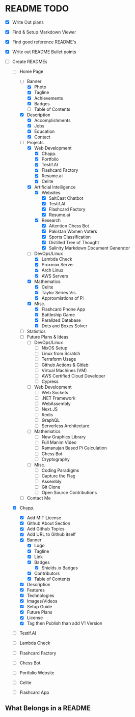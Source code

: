 # README TODO

- [X] Write Out plans
- [X] Find & Setup Markdown Viewer
- [X] Find good reference README's
- [X] Write out README Bullet points 

- [ ] Create READMEs
    - [ ] Home Page
        - [ ] Banner 
            - [X] Photo
            - [X] Tagline
            - [X] Achievements
            - [X] Badges
            - [ ] Table of Contents
        - [X] Description
            - [X] Accomplishments
            - [X] Jobs
            - [X] Education
            - [X] Contact
        - [ ] Projects
            - [X] Web Development
                - [X] Chapp.
                - [X] Portfolio
                - [X] Testif.AI
                - [X] Flashcard Factory
                - [X] Resume.ai
                - [X] Celite
            - [X] Artificial Intelligence
                - [X] Websites
                    - [X] SaltCast Chatbot
                    - [X] Testif.AI
                    - [X] Flashcard Factory
                    - [X] Resume.ai
                - [X] Research
                    - [X] Attention Chess Bot
                    - [X] Pakistan Women Voters
                    - [X] Sports Classification
                    - [X] Distilled Tree of Thought
                    - [X] Salinity Markdown Document Generator
            - [ ] DevOps/Linux
                - [X] Lambda Check
                - [X] Proxmox Server
                - [X] Arch Linux
                - [X] AWS Servers
            - [X] Mathematics
                - [X] Celite
                - [X] Taylor Series Vis.
                - [X] Approxmiations of Pi
            - [X] Misc.
                - [X] Flashcard Phone App
                - [X] Battleship Game
                - [X] Paralized Database
                - [X] Dots and Boxes Solver
        - [ ] Statistics
        - [ ] Future Plans & Ideas
            - [ ] DevOps/Linux
                - [ ] NixOS Setup
                - [ ] Linux from Scratch
                - [ ] Terraform Usage
                - [ ] Github Actions & Gitlab
                - [ ] Virtual Machines (VM)
                - [ ] AWS Certified Cloud Developer
                - [ ] Cypress
            - [ ] Web Development
                - [ ] Web Sockets
                - [ ] .NET Framework
                - [ ] WebAssembly
                - [ ] Next.JS
                - [ ] Redis
                - [ ] GraphQL
                - [ ] Serverless Architecture
            - [ ] Mathematics
                - [ ] New Graphics Library
                - [ ] Full Manim Video
                - [ ] Ramanujan Based Pi Calculation
                - [ ] Chess Bot
                - [ ] Cryptography
            - [ ] Misc.
                - [ ] Coding Paradigms
                - [ ] Capture the Flag
                - [ ] Assembly
                - [ ] Git Clone
                - [ ] Open Source Contributions
        - [ ] Contact Me
    - [X] Chapp.
        - [X] Add MIT License
        - [X] Github About Section
        - [X] Add Github Topics
        - [X] Add URL to Github itself
        - [X] Banner
            - [X] Logo
            - [X] Tagline
            - [X] Link
            - [X] Badges
                - [X] Shields.io Badges
            - [X] Contributors
            - [X] Table of Contents
        - [X] Description
        - [X] Features
        - [X] Technologies
        - [X] Images/Videos
        - [X] Setup Guide
        - [X] Future Plans
        - [X] License
        - [X] Tag then Publish than add V1 Version
    - [ ] Testif.AI
    - [ ] Lambda Check
    - [ ] Flashcard Factory
    - [ ] Chess Bot
    - [ ] Portfolio Website
    - [ ] Celite
    - [ ] Flashcard App





## What Belongs in a README


